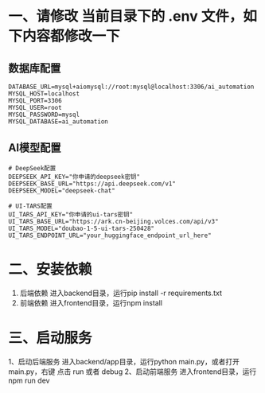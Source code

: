 # 一、请修改 当前目录下的 .env 文件，如下内容都修改一下
## 数据库配置
```
DATABASE_URL=mysql+aiomysql://root:mysql@localhost:3306/ai_automation
MYSQL_HOST=localhost
MYSQL_PORT=3306
MYSQL_USER=root
MYSQL_PASSWORD=mysql
MYSQL_DATABASE=ai_automation
```
## AI模型配置
```
# DeepSeek配置
DEEPSEEK_API_KEY="你申请的deepseek密钥"
DEEPSEEK_BASE_URL="https://api.deepseek.com/v1"
DEEPSEEK_MODEL="deepseek-chat"

# UI-TARS配置
UI_TARS_API_KEY="你申请的ui-tars密钥"
UI_TARS_BASE_URL="https://ark.cn-beijing.volces.com/api/v3"
UI_TARS_MODEL="doubao-1-5-ui-tars-250428"
UI_TARS_ENDPOINT_URL="your_huggingface_endpoint_url_here"

```

# 二、安装依赖
1. 后端依赖
进入backend目录，运行pip install -r requirements.txt
2. 前端依赖
进入frontend目录，运行npm install

# 三、启动服务
1、启动后端服务
进入backend/app目录，运行python main.py，或者打开 main.py，右键 点击 run 或者 debug
2、启动前端服务
进入frontend目录，运行npm run dev
